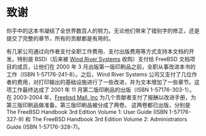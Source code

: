 # 致谢

你手中的这本书凝结了全世界数百人的努力。无论他们带来了错别字的修正，还是提交了完整的章节，所有的贡献都是有用的。

有几家公司通过向作者支付全职工作费用、支付出版费用等方式支持本文档的开发。特别是 BSDi（后来被 [Wind River Systems](http://www.windriver.com/) 收购）支付给 FreeBSD 文档项目的成员，让他们在 2000 年 3 月出版第一版印刷品之前，全职从事改进本书的工作（ISBN 1-57176-241-8）。之后，Wind River Systems 公司又支付了几位作者的费用，对打印输出的基础设施进行了一些改进，并为文本增加了一些章节。这项工作最终达成了 2001 年 11 月第二版印刷品的出版（ISBN 1-57176-303-1）。在 2003-2004 年，[Freebsd Mall, Inc](http://www.freebsdmall.com/) 为几个贡献者支付了报酬以改进手册，为第三版印刷品做准备。第三版印刷品被分成了两卷。 这两卷都已出版，分别是 The FreeBSD Handbook 3rd Edition Volume 1: User Guide (ISBN 1-57176-327-9) 和 The FreeBSD Handbook 3rd Edition Volume 2: Administrators Guide (ISBN 1-57176-328-7)。
